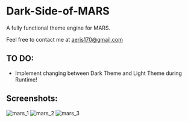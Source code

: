 # Dark-Side-of-MARS
A fully functional theme engine for MARS. 

Feel free to contact me at aeris170@gmail.com

## TO DO:
  * Implement changing between Dark Theme and Light Theme during Runtime!
## Screenshots:
![mars_1](https://user-images.githubusercontent.com/25724155/55695248-61263e80-59c0-11e9-80fe-9abb722e82ac.png)
![mars_2](https://user-images.githubusercontent.com/25724155/55695250-61263e80-59c0-11e9-9cca-c522cc5620b8.png)
![mars_3](https://user-images.githubusercontent.com/25724155/55695253-61263e80-59c0-11e9-80e8-c56d2816d285.png)